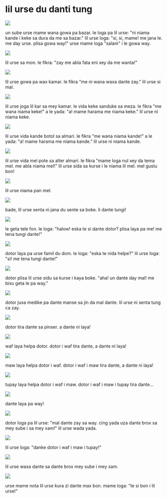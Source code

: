 # lil urse du danti tung

![](http://www.pandunia.info/pandunia/barudant/baru_01.png)

un sube urse mame wana gowa pa bazar.
le loga pa lil urse: "ni niama kande i keke sa dura da me sa bazar."
lil urse loga: "si, si, mame! me jana le. me day urse. plisa gowa way!"
urse mame loga "salam" i le gowa way.

![](http://www.pandunia.info/pandunia/barudant/baru_02.png)

lil urse sa mon. le fikra: "zay me abla fata eni xey da me wanta!"

![](http://www.pandunia.info/pandunia/barudant/baru_03.png)

lil urse gowa pa wax kamar.
le fikra "me ni wana waxa dante zay."
lil urse si mal.

![](http://www.pandunia.info/pandunia/barudant/baru_04.png)

lil urse joga lil kar sa mey kamar.
le vida keke sanduke sa meza.
le fikra "me wana niama keke!" a le yada: "a! mame harama me niama keke."
lil urse ni niama keke.

![](http://www.pandunia.info/pandunia/barudant/baru_05.png)

lil urse vida kande botol sa almari. le fikra "me wana niama kande!"
a le yada: "a! mame harama me niama kande." lil urse ni niama kande.

![](http://www.pandunia.info/pandunia/barudant/baru_06.png)

lil urse vida mel pote sa alter almari. le fikra
"mame loga nul xey da tema mel. me abla niama mel!"
lil urse sida sa kurse i le niama lil mel. mel gustu bon!

![](http://www.pandunia.info/pandunia/barudant/baru_07.png)

lil urse niama pan mel.

![](http://www.pandunia.info/pandunia/barudant/baru_08.png)

bade, lil urse senta ni jana du sente sa boke. li dante tungi!

![](http://www.pandunia.info/pandunia/barudant/baru_09.png)

le geta tele fon. le loga: "halow! eska te si dante dotor? plisa laya pa me! me tena tungi dante!"

![](http://www.pandunia.info/pandunia/barudant/baru_10.png)

dotor laya pa urse famil du dom.
le loga: "eska te nida helpe?"
lil urse loga: "si! me tena tungi dante!"

![](http://www.pandunia.info/pandunia/barudant/baru_11.png)

dotor plisa lil urse sidu sa kurse i kaya boke.
"aha! un dante day mal! me bixu geta le pa way."

![](http://www.pandunia.info/pandunia/barudant/baru_12.png)

dotor juxa medike pa dante manse sa jin da mal dante.
lil urse ni senta tung ca zay.

![](http://www.pandunia.info/pandunia/barudant/baru_13.png)

dotor tira dante sa pinser.
a dante ni laya!

![](http://www.pandunia.info/pandunia/barudant/baru_14.png)

waf laya helpa dotor.
dotor i waf tira dante, a dante ni laya!

![](http://www.pandunia.info/pandunia/barudant/baru_15.png)

maw laya helpa dotor i waf.
dotor i waf i maw tira dante, a dante ni laya!

![](http://www.pandunia.info/pandunia/barudant/baru_16.png)

tupay laya helpa dotor i waf i maw. dotor i waf i maw i tupay tira dante...

![](http://www.pandunia.info/pandunia/barudant/baru_17.png)

dante laya pa way!

![](http://www.pandunia.info/pandunia/barudant/baru_18.png)

dotor loga pa lil urse: "mal dante zay sa way.
cing yada uza dante brox sa mey sube i sa mey xam!"
lil urse wada yada.

![](http://www.pandunia.info/pandunia/barudant/baru_19.png)

lil urse loga: "danke dotor i waf i maw i tupay!"

![](http://www.pandunia.info/pandunia/barudant/baru_20.png)

lil urse waxa dante sa dante brox mey sube i mey xam.

![](http://www.pandunia.info/pandunia/barudant/baru_21.png)

urse mame nota lil urse kura zi dante max bon.
mame loga: "te si bon i lil urse!"


